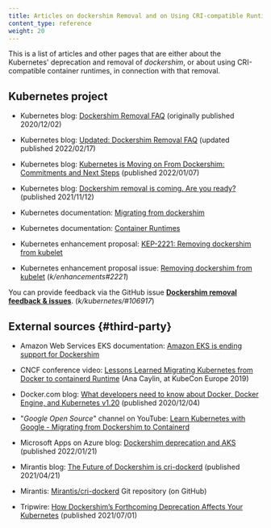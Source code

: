 ```yaml
---
title: Articles on dockershim Removal and on Using CRI-compatible Runtimes
content_type: reference
weight: 20
---
```


<!-- overview -->

This is a list of articles and other pages that are either
about the Kubernetes' deprecation and removal of _dockershim_,
or about using CRI-compatible container runtimes,
in connection with that removal.

<!-- body -->

## Kubernetes project

- Kubernetes blog: [Dockershim Removal FAQ](/blog/2020/12/02/dockershim-faq/) (originally published 2020/12/02)

- Kubernetes blog: [Updated: Dockershim Removal FAQ](/blog/2022/02/17/dockershim-faq/) (updated published 2022/02/17)

- Kubernetes blog: [Kubernetes is Moving on From Dockershim: Commitments and Next Steps](/blog/2022/01/07/kubernetes-is-moving-on-from-dockershim/) (published 2022/01/07)

- Kubernetes blog: [Dockershim removal is coming. Are you ready?](/blog/2021/11/12/are-you-ready-for-dockershim-removal/) (published 2021/11/12)

- Kubernetes documentation: [Migrating from dockershim](/docs/tasks/administer-cluster/migrating-from-dockershim/)

- Kubernetes documentation: [Container Runtimes](/docs/setup/production-environment/container-runtimes/)

- Kubernetes enhancement proposal: [KEP-2221: Removing dockershim from kubelet](https://github.com/kubernetes/enhancements/blob/master/keps/sig-node/2221-remove-dockershim/README.md)

- Kubernetes enhancement proposal issue: [Removing dockershim from kubelet](https://github.com/kubernetes/enhancements/issues/2221) (_k/enhancements#2221_)

You can provide feedback via the GitHub issue [**Dockershim removal feedback & issues**](https://github.com/kubernetes/kubernetes/issues/106917). (_k/kubernetes/#106917_)

## External sources {#third-party}

<!-- sort these alphabetically -->

- Amazon Web Services EKS documentation: [Amazon EKS is ending support for Dockershim](https://docs.aws.amazon.com/eks/latest/userguide/dockershim-deprecation.html)

- CNCF conference video: [Lessons Learned Migrating Kubernetes from Docker to containerd Runtime](https://www.youtube.com/watch?v=uDOu6rK4yOk) (Ana Caylin, at KubeCon Europe 2019)

- Docker.com blog: [What developers need to know about Docker, Docker Engine, and Kubernetes v1.20](https://www.docker.com/blog/what-developers-need-to-know-about-docker-docker-engine-and-kubernetes-v1-20/) (published 2020/12/04)

- "_Google Open Source_" channel on YouTube: [Learn Kubernetes with Google - Migrating from Dockershim to Containerd](https://youtu.be/fl7_4hjT52g)

- Microsoft Apps on Azure blog: [Dockershim deprecation and AKS](https://techcommunity.microsoft.com/t5/apps-on-azure-blog/dockershim-deprecation-and-aks/ba-p/3055902) (published 2022/01/21)

- Mirantis blog: [The Future of Dockershim is cri-dockerd](https://www.mirantis.com/blog/the-future-of-dockershim-is-cri-dockerd/) (published 2021/04/21)

- Mirantis: [Mirantis/cri-dockerd](https://github.com/Mirantis/cri-dockerd) Git repository (on GitHub)

- Tripwire: [How Dockershim’s Forthcoming Deprecation Affects Your Kubernetes](https://www.tripwire.com/state-of-security/security-data-protection/cloud/how-dockershim-forthcoming-deprecation-affects-your-kubernetes/) (published 2021/07/01)
